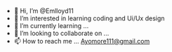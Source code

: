 - 👋 Hi, I’m @Emlloyd11
- 👀 I’m interested in learning coding and Ui/Ux design
- 🌱 I’m currently learning ...
- 💞️ I’m looking to collaborate on ...
- 📫 How to reach me ...
Ayomore111@gmail.com
<!---
Emlloyd11/Emlloyd11 is a ✨ special ✨ repository because its `README.md` (this file) appears on your GitHub profile.
You can click the Preview link to take a look at your changes.
--->
